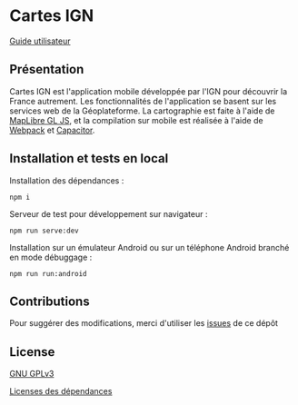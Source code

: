 # Cartes IGN

[Guide utilisateur](https://www.ign.fr/publications-de-l-ign/institut/Publications/Autres_publications/livret-appli-cartes-ign.pdf)

## Présentation

Cartes IGN est l'application mobile développée par l'IGN pour découvrir la France autrement. Les fonctionnalités de l'application se basent sur les services web de la Géoplateforme. La cartographie est faite à l'aide de [MapLibre GL JS](https://maplibre.org/maplibre-gl-js/docs/), et la compilation sur mobile est réalisée à l'aide de [Webpack](https://webpack.js.org/) et [Capacitor](https://capacitorjs.com/).

## Installation et tests en local

Installation des dépendances :

```npm i```

Serveur de test pour développement sur navigateur :

```npm run serve:dev```

Installation sur un émulateur Android ou sur un téléphone Android branché en mode débuggage :

```npm run run:android```

## Contributions

Pour suggérer des modifications, merci d'utiliser les [issues](https://github.com/IGNF/cartes-ign-app/issues) de ce dépôt

## License

[GNU GPLv3](LICENSE)

[Licenses des dépendances](third-party-licenses.txt)
